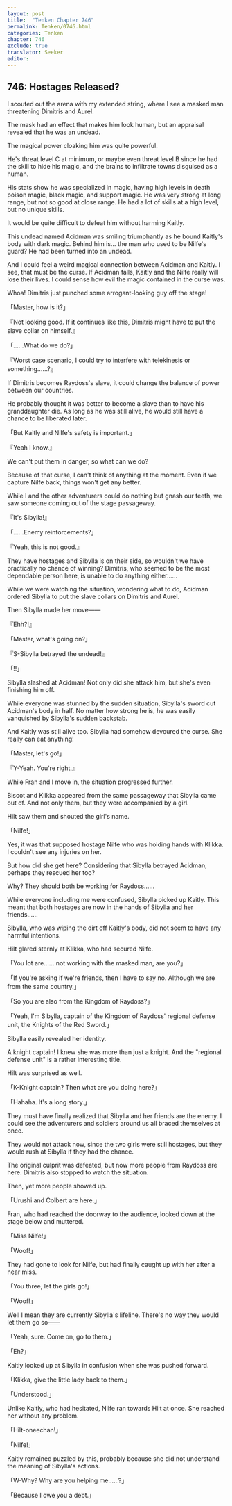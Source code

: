 ```yaml
---
layout: post
title:  "Tenken Chapter 746"
permalink: Tenken/0746.html
categories: Tenken
chapter: 746
exclude: true
translator: Seeker
editor: 
---
```

<h2 id="ch746">746: Hostages Released?</h2>

<p>I scouted out the arena with my extended string, where I see a masked man threatening Dimitris and Aurel.</p>

<p>The mask had an effect that makes him look human, but an appraisal revealed that he was an undead.</p>

<p>The magical power cloaking him was quite powerful.</p>

<p>He's threat level C at minimum, or maybe even threat level B since he had the skill to hide his magic, and the brains to infiltrate towns disguised as a human.</p>

<p>His stats show he was specialized in magic, having high levels in death poison magic, black magic, and support magic. He was very strong at long range, but not so good at close range. He had a lot of skills at a high level, but no unique skills.</p>

<p>It would be quite difficult to defeat him without harming Kaitly.</p>

<p>This undead named Acidman was smiling triumphantly as he bound Kaitly's body with dark magic. Behind him is… the man who used to be Nilfe's guard? He had been turned into an undead.</p>

<p>And I could feel a weird magical connection between Acidman and Kaitly. I see, that must be the curse. If Acidman falls, Kaitly and the Nilfe really will lose their lives. I could sense how evil the magic contained in the curse was.</p>

<p>Whoa! Dimitris just punched some arrogant-looking guy off the stage!</p>

<p>「Master, how is it?」</p>
<p>『Not looking good. If it continues like this, Dimitris might have to put the slave collar on himself.』</p>
<p>「……What do we do?」</p>
<p>『Worst case scenario, I could try to interfere with telekinesis or something……?』</p>

<p>If Dimitris becomes Raydoss's slave, it could change the balance of power between our countries.</p>

<p>He probably thought it was better to become a slave than to have his granddaughter die. As long as he was still alive, he would still have a chance to be liberated later.</p>

<p>「But Kaitly and Nilfe's safety is important.」</p>
<p>『Yeah I know.』</p>

<p>We can't put them in danger, so what can we do?</p>

<p>Because of that curse, I can't think of anything at the moment. Even if we capture Nilfe back, things won't get any better.</p>

<p>While I and the other adventurers could do nothing but gnash our teeth, we saw someone coming out of the stage passageway.</p>

<p>『It's Sibylla!』</p>
<p>「……Enemy reinforcements?」</p>
<p>『Yeah, this is not good.』</p>

<p>They have hostages and Sibylla is on their side, so wouldn't we have practically no chance of winning? Dimitris, who seemed to be the most dependable person here, is unable to do anything either……</p>

<p>While we were watching the situation, wondering what to do, Acidman ordered Sibylla to put the slave collars on Dimitris and Aurel.</p>

<p>Then Sibylla made her move――</p>

<p>『Ehh?!』</p>
<p>「Master, what's going on?」</p>
<p>『S-Sibylla betrayed the undead!』</p>
<p>「!!」</p>

<p>Sibylla slashed at Acidman! Not only did she attack him, but she's even finishing him off.</p>

<p>While everyone was stunned by the sudden situation, Sibylla's sword cut Acidman's body in half. No matter how strong he is, he was easily vanquished by Sibylla's sudden backstab.</p>

<p>And Kaitly was still alive too. Sibylla had somehow devoured the curse. She really can eat anything!</p>

<p>「Master, let's go!」</p>
<p>『Y-Yeah. You're right.』</p>

<p>While Fran and I move in, the situation progressed further.</p>

<p>Biscot and Klikka appeared from the same passageway that Sibylla came out of. And not only them, but they were accompanied by a girl.</p>

<p>Hilt saw them and shouted the girl's name.</p>

<p>「Nilfe!」</p>

<p>Yes, it was that supposed hostage Nilfe who was holding hands with Klikka. I couldn't see any injuries on her.</p>

<p>But how did she get here? Considering that Sibylla betrayed Acidman, perhaps they rescued her too?</p>

<p>Why? They should both be working for Raydoss……</p>

<p>While everyone including me were confused, Sibylla picked up Kaitly. This meant that both hostages are now in the hands of Sibylla and her friends……</p>

<p>Sibylla, who was wiping the dirt off Kaitly's body, did not seem to have any harmful intentions.</p>

<p>Hilt glared sternly at Klikka, who had secured Nilfe.</p>

<p>「You lot are…… not working with the masked man, are you?」</p>
<p>「If you're asking if we're friends, then I have to say no. Although we are from the same country.」</p>
<p>「So you are also from the Kingdom of Raydoss?」</p>
<p>「Yeah, I'm Sibylla, captain of the Kingdom of Raydoss' regional defense unit, the Knights of the Red Sword.」</p>

<p>Sibylla easily revealed her identity.</p>
 
<p>A knight captain! I knew she was more than just a knight. And the "regional defense unit" is a rather interesting title.</p>

<p>Hilt was surprised as well.</p>

<p>「K-Knight captain? Then what are you doing here?」</p>
<p>「Hahaha. It's a long story.」</p>

<p>They must have finally realized that Sibylla and her friends are the enemy. I could see the adventurers and soldiers around us all braced themselves at once.</p>

<p>They would not attack now, since the two girls were still hostages, but they would rush at Sibylla if they had the chance.</p>

<p>The original culprit was defeated, but now more people from Raydoss are here. Dimitris also stopped to watch the situation.</p>

<p>Then, yet more people showed up.</p>

<p>「Urushi and Colbert are here.」</p>

<p>Fran, who had reached the doorway to the audience, looked down at the stage below and muttered.</p>

<p>「Miss Nilfe!」</p>
<p>「Woof!」</p>

<p>They had gone to look for Nilfe, but had finally caught up with her after a near miss.</p>

<p>「You three, let the girls go!」</p>
<p>「Woof!」</p>

<p>Well I mean they are currently Sibylla's lifeline. There's no way they would let them go so――</p>

<p>「Yeah, sure. Come on, go to them.」</p>
<p>「Eh?」</p>

<p>Kaitly looked up at Sibylla in confusion when she was pushed forward.</p>

<p>「Klikka, give the little lady back to them.」</p>
<p>「Understood.」</p>

<p>Unlike Kaitly, who had hesitated, Nilfe ran towards Hilt at once. She reached her without any problem.</p>

<p>「Hilt-oneechan!」</p>
<p>「Nilfe!」</p>

<p>Kaitly remained puzzled by this, probably because she did not understand the meaning of Sibylla's actions.</p>

<p>「W-Why? Why are you helping me……?」</p>
<p>「Because I owe you a debt.」</p>








